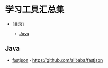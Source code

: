 # 学习工具汇总集

- [目录]

    - [Java](#java)

## Java

* [fastjson](https://github.com/alibaba/fastjson) - https://github.com/alibaba/fastjson

